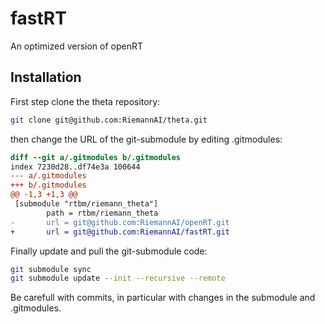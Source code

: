 # fastRT

An optimized version of openRT

## Installation

First step clone the theta repository:

```bash
git clone git@github.com:RiemannAI/theta.git
```

then change the URL of the git-submodule by editing .gitmodules:

```diff
diff --git a/.gitmodules b/.gitmodules
index 7230d28..df74e3a 100644
--- a/.gitmodules
+++ b/.gitmodules
@@ -1,3 +1,3 @@
 [submodule "rtbm/riemann_theta"]
        path = rtbm/riemann_theta
-       url = git@github.com:RiemannAI/openRT.git
+       url = git@github.com:RiemannAI/fastRT.git

```

Finally update and pull the git-submodule code:
```bash
git submodule sync
git submodule update --init --recursive --remote
```

Be carefull with commits, in particular with changes in the submodule and .gitmodules.

